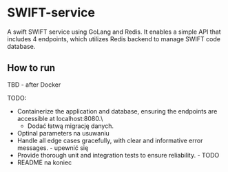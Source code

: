 # SWIFT-service
A swift SWIFT service using GoLang and Redis. It enables a simple API that includes 4 endpoints, which utilizes Redis backend to manage SWIFT code database. 

## How to run

TBD - after Docker

TODO:
- Containerize the application and database, ensuring the endpoints are accessible at localhost:8080.\
    - Dodać łatwą migrację danych.
- Optinal parameters na usuwaniu
- Handle all edge cases gracefully, with clear and informative error messages. - upewnić się
- Provide thorough unit and integration tests to ensure reliability. - TODO
- README na koniec